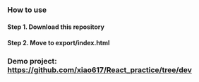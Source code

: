 ### How to use 
#### Step 1. Download this repository
#### Step 2. Move to export/index.html

### Demo project: https://github.com/xiao617/React_practice/tree/dev